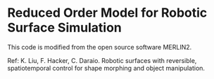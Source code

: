 # Reduced Order Model for Robotic Surface Simulation

This code is modified from the open source software MERLIN2.

Ref: K. Liu, F. Hacker, C. Daraio. Robotic surfaces with reversible, spatiotemporal control for shape morphing and object manipulation.
